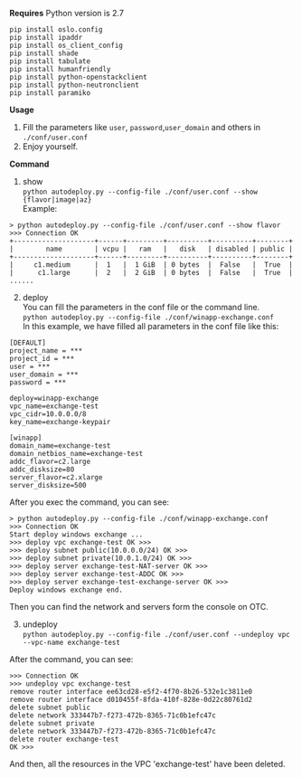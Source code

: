 **Requires**
Python version is 2.7
```
pip install oslo.config 
pip install ipaddr 
pip install os_client_config 
pip install shade 
pip install tabulate 
pip install humanfriendly 
pip install python-openstackclient 
pip install python-neutronclient 
pip install paramiko 
```
**Usage**
1. Fill the parameters like `user`, `password`,`user_domain` and others in `./conf/user.conf`
2. Enjoy yourself.

**Command**
1. show  
    `python autodeploy.py --config-file ./conf/user.conf --show {flavor|image|az}`  
Example:
```
> python autodeploy.py --config-file ./conf/user.conf --show flavor
>>> Connection OK
+--------------------+------+---------+----------+----------+--------+
|        name        | vcpu |   ram   |   disk   | disabled | public |
+--------------------+------+---------+----------+----------+--------+
|     c1.medium      |  1   |  1 GiB  | 0 bytes  |  False   |  True  |
|      c1.large      |  2   |  2 GiB  | 0 bytes  |  False   |  True  |
......
```
2. deploy  
You can fill the parameters in the conf file or the command line.  
`python autodeploy.py --config-file ./conf/winapp-exchange.conf`  
In this example, we have filled all parameters in the conf file like this:  

```
[DEFAULT]
project_name = ***
project_id = ***
user = ***
user_domain = ***
password = ***

deploy=winapp-exchange
vpc_name=exchange-test
vpc_cidr=10.0.0.0/8
key_name=exchange-keypair

[winapp]
domain_name=exchange-test
domain_netbios_name=exchange-test
addc_flavor=c2.large
addc_disksize=80
server_flavor=c2.xlarge
server_disksize=500

```
After you exec the command, you can see:

```
> python autodeploy.py --config-file ./conf/winapp-exchange.conf
>>> Connection OK
Start deploy windows exchange ...
>>> deploy vpc exchange-test OK >>>
>>> deploy subnet public(10.0.0.0/24) OK >>>
>>> deploy subnet private(10.0.1.0/24) OK >>>
>>> deploy server exchange-test-NAT-server OK >>>
>>> deploy server exchange-test-ADDC OK >>>
>>> deploy server exchange-test-exchange-server OK >>>
Deploy windows exchange end.
```
Then you can find the network and servers form the console on OTC.


3. undeploy  
`python autodeploy.py --config-file ./conf/user.conf --undeploy vpc --vpc-name exchange-test`  

After the command, you can see:  

```
>>> Connection OK
>>> undeploy vpc exchange-test
remove router interface ee63cd28-e5f2-4f70-8b26-532e1c3811e0
remove router interface d010455f-8fda-410f-828e-0d22c80761d2
delete subnet public
delete network 333447b7-f273-472b-8365-71c0b1efc47c
delete subnet private
delete network 333447b7-f273-472b-8365-71c0b1efc47c
delete router exchange-test
OK >>>
```
And then, all the resources in the VPC 'exchange-test' have been deleted. 

